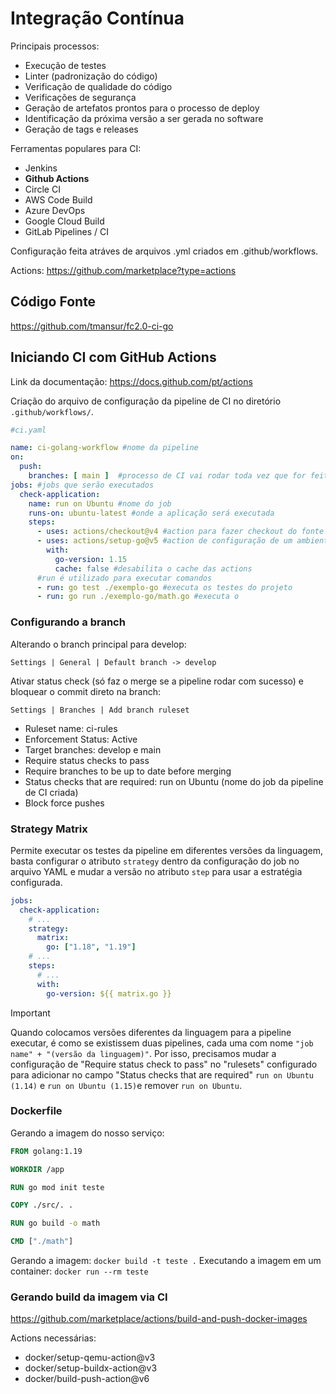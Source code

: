 # Integração Contínua

Principais processos:

- Execução de testes
- Linter (padronização do código)
- Verificação de qualidade do código
- Verificações de segurança
- Geração de artefatos prontos para o processo de deploy
- Identificação da próxima versão a ser gerada no software
- Geração de tags e releases

Ferramentas populares para CI:

- Jenkins
- **Github Actions**
- Circle CI
- AWS Code Build
- Azure DevOps
- Google Cloud Build
- GitLab Pipelines / CI

Configuração feita atráves de arquivos .yml criados em .github/workflows.

Actions: https://github.com/marketplace?type=actions

## Código Fonte

https://github.com/tmansur/fc2.0-ci-go

## Iniciando CI com GitHub Actions

Link da documentação: https://docs.github.com/pt/actions

Criação do arquivo de configuração da pipeline de CI no diretório `.github/workflows/`.

```YAML
#ci.yaml

name: ci-golang-workflow #nome da pipeline
on:
  push:
    branches: [ main ]  #processo de CI vai rodar toda vez que for feito um push na branch main
jobs: #jobs que serão executados
  check-application:
    name: run on Ubuntu #nome do job
    runs-on: ubuntu-latest #onde a aplicação será executada
    steps:
      - uses: actions/checkout@v4 #action para fazer checkout do fonte a ser utilizado
      - uses: actions/setup-go@v5 #action de configuração de um ambiente com Golang
        with:
          go-version: 1.15
          cache: false #desabilita o cache das actions
      #run é utilizado para executar comandos
      - run: go test ./exemplo-go #executa os testes do projeto
      - run: go run ./exemplo-go/math.go #executa o
```

### Configurando a branch

Alterando o branch principal para develop:

`Settings | General | Default branch -> develop`

Ativar status check (só faz o merge se a pipeline rodar com sucesso) e bloquear o commit direto na branch:

`Settings | Branches | Add branch ruleset`

- Ruleset name: ci-rules
- Enforcement Status: Active
- Target branches: develop e main
- Require status checks to pass
- Require branches to be up to date before merging
- Status checks that are required: run on Ubuntu (nome do job da pipeline de CI criada)
- Block force pushes

### Strategy Matrix

Permite executar os testes da pipeline em diferentes versões da linguagem, basta configurar o atributo `strategy` dentro da configuração do job no arquivo YAML e mudar a versão no atributo `step` para usar a estratégia configurada.

```YAML
jobs:
  check-application:
    # ...
    strategy:
      matrix:
        go: ["1.18", "1.19"]
    # ...
    steps:
      # ...
      with:
        go-version: ${{ matrix.go }}
```

> [!IMPORTANT]
> Quando colocamos versões diferentes da linguagem para a pipeline executar, é como se existissem duas pipelines, cada uma com nome `"job name" + "(versão da linguagem)"`.
> Por isso, precisamos mudar a configuração de "Require status check to pass" no "rulesets" configurado para adicionar no campo "Status checks that are required" `run on Ubuntu (1.14)` e `run on Ubuntu (1.15)`e remover `run on Ubuntu`.

### Dockerfile

Gerando a imagem do nosso serviço:

```Dockerfile
FROM golang:1.19

WORKDIR /app

RUN go mod init teste

COPY ./src/. .

RUN go build -o math

CMD ["./math"]
```

Gerando a imagem: `docker build -t teste .`
Executando a imagem em um container: `docker run --rm teste`

### Gerando build da imagem via CI

https://github.com/marketplace/actions/build-and-push-docker-images

Actions necessárias:

- docker/setup-qemu-action@v3
- docker/setup-buildx-action@v3
- docker/build-push-action@v6
